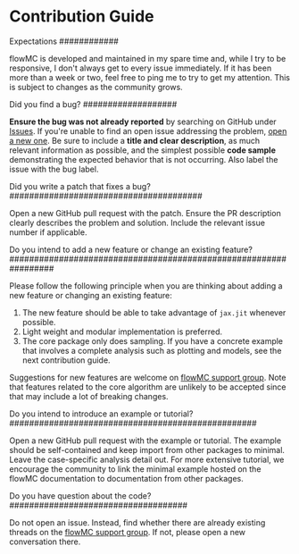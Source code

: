 Contribution Guide
===================

Expectations
############

flowMC is developed and maintained in my spare time and, while I try to be
responsive, I don't always get to every issue immediately. If it has been more
than a week or two, feel free to ping me to try to get my attention. This is
subject to changes as the community grows.

Did you find a bug?
###################

**Ensure the bug was not already reported** by searching on GitHub under
[Issues](https://github.com/kazewong/flowMC/issues). If you're unable to find an
open issue addressing the problem, [open a new
one](https://github.com/kazewong/flowMC/issues/new). Be sure to include a **title
and clear description**, as much relevant information as possible, and the
simplest possible **code sample** demonstrating the expected behavior that is
not occurring. Also label the issue with the bug label.

Did you write a patch that fixes a bug?
#######################################

Open a new GitHub pull request with the patch. Ensure the PR description clearly
describes the problem and solution. Include the relevant issue number if
applicable.

Do you intend to add a new feature or change an existing feature?
#################################################################

Please follow the following principle when you are thinking about adding a new
feature or changing an existing feature:

1. The new feature should be able to take advantage of `jax.jit` whenever possible.
2. Light weight and modular implementation is preferred.
3. The core package only does sampling. If you have a concrete example that
   involves a complete analysis such as plotting and models, see the next
   contribution guide.

Suggestions for new features are welcome on [flowMC support
group](https://groups.google.com/u/1/g/flowmc). Note that features related to the
core algorithm are unlikely to be accepted since that may include a lot of
breaking changes.

Do you intend to introduce an example or tutorial?
##################################################

Open a new GitHub pull request with the example or tutorial. The example should
be self-contained and keep import from other packages to minimal. Leave the
case-specific analysis detail out. For more extensive tutorial, we encourage the
community to link the minimal example hosted on the flowMC documentation to
documentation from other packages.

Do you have question about the code?
####################################

Do not open an issue. Instead, find whether there are already existing threads
on the [flowMC support group](https://groups.google.com/u/1/g/flowmc). If not,
please open a new conversation there.